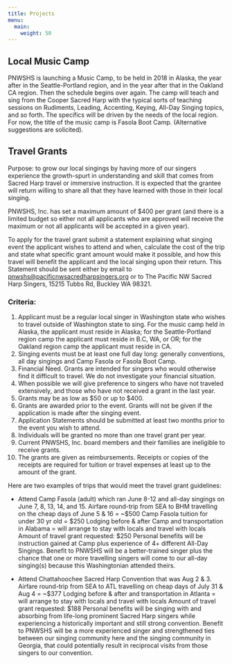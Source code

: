 ```yaml
---
title: Projects
menu:
  main:
    weight: 50
---
```

## Local Music Camp
PNWSHS is launching a Music Camp, to be held in 2018 in Alaska, the year after in the Seattle-Portland region, and in the year after that in the Oakland CA region. Then the schedule begins over again. The camp will teach and sing from the Cooper Sacred Harp with the typical sorts of teaching sessions on Rudiments, Leading, Accenting, Keying, All-Day Singing topics, and so forth. The specifics will be driven by the needs of the local region. For now, the title of the music camp is Fasola Boot Camp. (Alternative suggestions are solicited).

## Travel Grants
Purpose:  to grow our local singings by having more of our singers experience the growth-spurt in understanding and skill that comes from Sacred Harp travel or immersive instruction. It is expected that the grantee will return willing to share all that they have learned with those in their local singing.

PNWSHS, Inc. has set a maximum amount of $400 per grant (and there is a limited budget so either not all applicants who are approved will receive the maximum or not all applicants will be accepted in a given year).

To apply for the travel grant submit a statement explaining what singing event the applicant wishes to attend and when, calculate the cost of the trip and state what specific grant amount would make it possible, and how this travel will benefit the applicant and the local singing upon their return. This Statement should be sent either by email to pnwshs@pacificnwsacredharpsingers.org or to The Pacific NW Sacred Harp Singers, 15215 Tubbs Rd, Buckley WA 98321.

### Criteria:
1. Applicant must be a regular local singer in Washington state who wishes to travel outside of Washington state to sing. For the music camp held in Alaska, the applicant must reside in Alaska; for the Seattle-Portland region camp the applicant must reside in B.C, WA, or OR; for the Oakland region camp the applicant must reside in CA.
1. Singing events must be at least one full day long: generally conventions, all day singings and Camp Fasola or Fasola Boot Camp.
1. Financial Need. Grants are intended for singers who would otherwise find it difficult to travel. We do not investigate your financial situation.
1. When possible we will give preference to singers who have not traveled extensively, and those who have not received a grant in the last year.
1. Grants may be as low as $50 or up to $400.
1. Grants are awarded prior to the event. Grants will not be given if the application is made after the singing event.
1. Application Statements should be submitted at least two months prior to the event you wish to attend.
1. Individuals will be granted no more than one travel grant per year.
1. Current PNWSHS, Inc. board members and their families are ineligible to receive grants.
10. The grants are given as reimbursements. Receipts or copies of the receipts are required for tuition or travel expenses at least up to the amount of the grant.

Here are two examples of trips that would meet the travel grant guidelines:

- Attend Camp Fasola (adult) which ran June 8-12 and all-day singings on June 7, 8, 13, 14, and 15.
Airfare round-trip from SEA to BHM travelling on the cheap days of June 5 & 16 = ~$500
Camp Fasola tuition for under 30 yr old = $250
Lodging before & after Camp and transportation in Alabama = will arrange to stay with locals and travel with locals
Amount of travel grant requested: $250
Personal benefits will be instruction gained at Camp plus experience of 4+ different All-Day Singings.
Benefit to PNWSHS will be a better-trained singer plus the chance that one or more travelling singers will come to our all-day singing(s) because this Washingtonian attended theirs.

- Attend Chattahoochee Sacred Harp Convention that was Aug 2 & 3.
Airfare round-trip from SEA to ATL travelling on cheap days of July 31 & Aug 4 = ~$377
Lodging before & after and transportation in Atlanta = will arrange to stay with locals and travel with locals
Amount of travel grant requested: $188
Personal benefits will be singing with and absorbing from life-long prominent Sacred Harp singers while experiencing a historically important and still strong convention.
Benefit to PNWSHS will be a more experienced singer and strengthened ties between our singing community here and the singing community in Georgia, that could potentially result in reciprocal visits from those singers to our convention.
